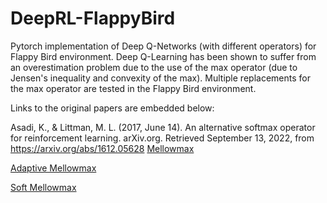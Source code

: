 # DeepRL-FlappyBird

Pytorch implementation of Deep Q-Networks (with different operators) for Flappy Bird environment. Deep Q-Learning has been shown to suffer from an overestimation problem due to the use of the max operator (due to Jensen's inequality and convexity of the max). Multiple replacements for the max operator are tested in the Flappy Bird environment. 


Links to the original papers are embedded below:

Asadi, K., &amp; Littman, M. L. (2017, June 14). An alternative softmax operator for reinforcement learning. arXiv.org. Retrieved September 13, 2022, from https://arxiv.org/abs/1612.05628 
[Mellowmax](https://arxiv.org/pdf/1612.05628.pdf)

[Adaptive Mellowmax](https://cs.brown.edu/people/gdk/pubs/tuning_mellowmax_drlw.pdf)

[Soft Mellowmax](https://arxiv.org/pdf/2012.09456.pdf)



